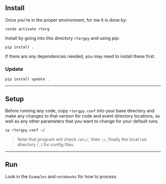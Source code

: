 ## Install 
Once you're in the proper environment, for me it is done by:
``` 
conda activate rterg
```
Install by going into this directory `rtergpy` and using pip:
```
pip install .
```
If there are any dependencies needed, you may need to install these first.

### Update
```
pip install update .
```

----
## Setup
Before running any code, copy `rtergpy.conf` into your base directory and make any changes to that version for
code and event directory locations, as well as any other parameters that you want to change for your default runs. 

 `cp rtergpy.conf ~/` 
 
 > Note that program will check `/etc/`, then `~/`, finally the local run directory (`.`) for config files.
 
----
## Run
Look in the `Examples` and `notebooks` for how to process. 